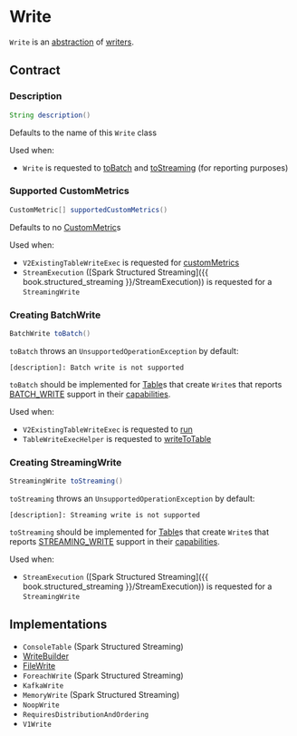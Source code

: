 # Write

`Write` is an [abstraction](#contract) of [writers](#implementations).

## Contract

### <span id="description"> Description

```java
String description()
```

Defaults to the name of this `Write` class

Used when:

* `Write` is requested to [toBatch](#toBatch) and [toStreaming](#toStreaming) (for reporting purposes)

### <span id="supportedCustomMetrics"> Supported CustomMetrics

```java
CustomMetric[] supportedCustomMetrics()
```

Defaults to no [CustomMetric](CustomMetric.md)s

Used when:

* `V2ExistingTableWriteExec` is requested for [customMetrics](../physical-operators/V2ExistingTableWriteExec.md#customMetrics)
* `StreamExecution` ([Spark Structured Streaming]({{ book.structured_streaming }}/StreamExecution)) is requested for a `StreamingWrite`

### <span id="toBatch"> Creating BatchWrite

```java
BatchWrite toBatch()
```

`toBatch` throws an `UnsupportedOperationException` by default:

```text
[description]: Batch write is not supported
```

`toBatch` should be implemented for [Table](Table.md)s that create `Write`s that reports [BATCH_WRITE](TableCapability.md#BATCH_WRITE) support in their [capabilities](Table.md#capabilities).

Used when:

* `V2ExistingTableWriteExec` is requested to [run](../physical-operators/V2ExistingTableWriteExec.md#run)
* `TableWriteExecHelper` is requested to [writeToTable](../physical-operators/TableWriteExecHelper.md#writeToTable)

### <span id="toStreaming"> Creating StreamingWrite

```java
StreamingWrite toStreaming()
```

`toStreaming` throws an `UnsupportedOperationException` by default:

```text
[description]: Streaming write is not supported
```

`toStreaming` should be implemented for [Table](Table.md)s that create `Write`s that reports [STREAMING_WRITE](TableCapability.md#STREAMING_WRITE) support in their [capabilities](Table.md#capabilities).

Used when:

* `StreamExecution` ([Spark Structured Streaming]({{ book.structured_streaming }}/StreamExecution)) is requested for a `StreamingWrite`

## Implementations

* `ConsoleTable` (Spark Structured Streaming)
* [WriteBuilder](WriteBuilder.md)
* [FileWrite](../datasources/FileWrite.md)
* `ForeachWrite` (Spark Structured Streaming)
* `KafkaWrite`
* `MemoryWrite` (Spark Structured Streaming)
* `NoopWrite`
* `RequiresDistributionAndOrdering`
* `V1Write`

